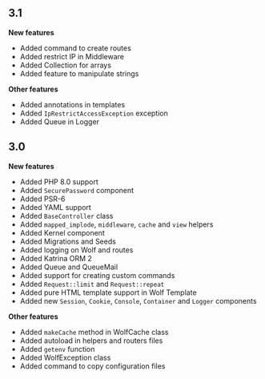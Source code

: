 ## 3.1

**New features**

- Added command to create routes
- Added restrict IP in Middleware
- Added Collection for arrays
- Added feature to manipulate strings

**Other features**

- Added annotations in templates
- Added `IpRestrictAccessException` exception
- Added Queue in Logger

## 3.0

**New features**

- Added PHP 8.0 support
- Added `SecurePassword` component
- Added PSR-6
- Added YAML support
- Added `BaseController` class
- Added `mapped_implode`, `middleware`, `cache` and `view` helpers
- Added Kernel component
- Added Migrations and Seeds
- Added logging on Wolf and routes
- Added Katrina ORM 2
- Added Queue and QueueMail
- Added support for creating custom commands
- Added `Request::limit` and `Request::repeat`
- Added pure HTML template support in Wolf Template
- Added new `Session`, `Cookie`, `Console`, `Container` and `Logger` components

**Other features**

- Added `makeCache` method in WolfCache class
- Added autoload in helpers and routers files
- Added `getenv` function
- Added WolfException class
- Added command to copy configuration files